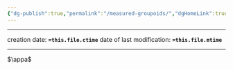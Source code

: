 ```yaml
---
{"dg-publish":true,"permalink":"/measured-groupoids/","dgHomeLink":true,"dgPassFrontmatter":false,"dgShowBacklinks":false,"dgShowLocalGraph":true,"dgShowInlineTitle":false,"dgShowFileTree":true,"dgEnableSearch":true}
---
```


---

creation date: **`=this.file.ctime`** 
date of last modification: **`=this.file.mtime`**

---

$\appa$ 